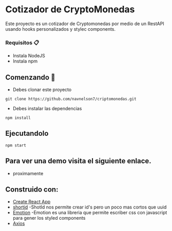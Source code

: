 # Cotizador de CryptoMonedas

Este proyecto es un cotizador de Cryptomonedas por medio de un RestAPI usando hooks personalizados y stylec components.

### Requisitos 📋
* Instala NodeJS
* Instala npm

## Comenzando 🚀
* Debes clonar este proyecto
```
git clone https://github.com/navnelson7/criptomonedas.git
```
* Debes instalar las dependencias
```
npm install
```
## Ejecutandolo
```
npm start
```
## Para ver una demo visita el siguiente enlace.
* proximamente


## Construido con:
* [Create React App](https://create-react-app.dev/)
* [shortid](https://www.npmjs.com/package/shortid) -ShotId nos permite crear id's pero un poco mas cortos que uuid
* [Emotion](https://emotion.sh/docs/introduction) -Emotion es una libreria que permite escriber css con javascript para gener los styled components
* [Axios](https://www.npmjs.com/search?q=axios)